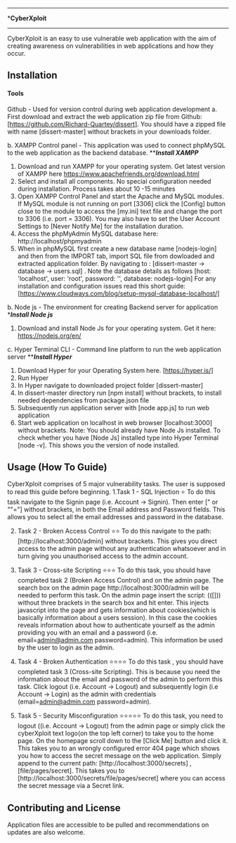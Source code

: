 ********************************************
*****************CyberXploit****************
********************************************


CyberXploit is an easy to use vulnerable web application with the aim of creating awareness
on vulnerabilities in web applications and how they occur.



## Installation
#### Tools ####
 Github - Used for version control during web application development
a. First download and extract the web application zip file from Github: [https://github.com/Richard-Quartey/dissert]. You should have a zipped file with name [dissert-master] without brackets in your downloads folder. 

b. XAMPP Control panel - This application was used to connect phpMySQL to the web application as the
backend database.
*********Install XAMPP*******
1. Download and run XAMPP for your operating system. Get latest version of XAMPP here https://www.apachefriends.org/download.html
2. Select and install all components. No special configuration needed during installation. Process takes about 10 -15 minutes
3. Open XAMPP Control Panel and start the Apache and MySQL modules. If MySQL module is not running on port [3306] click the [Config] button close to the module to access the [my.ini] text file and change the port to 3306 (i.e. port = 3306). You may also have to set the User Account Settings to [Never Notify Me] for the
installation duration.
4. Access the phpMyAdmin MySQL database here: http://localhost/phpmyadmin
5. When in phpMySQL first create a new database name [nodejs-login] and then from the IMPORT tab, import SQL file from dowloaded and extracted application folder. By navigating to : [dissert-master -> database -> users.sql] . Note the database details as follows [host: 'localhost', user: 'root', password: '', database: nodejs-login]
For any installation and configuration issues read this short guide: [https://www.cloudways.com/blog/setup-mysql-database-localhost/]



b.  Node js - The environment for creating Backend server for application
********Install Node js*******
1. Download and install Node Js for your operating system. Get it here: https://nodejs.org/en/


c. Hyper Terminal CLI - Command line platform to run the web application server
*********Install Hyper*******
1. Download Hyper for your Operating System here. [https://hyper.is/]
2. Run Hyper
3. In Hyper navigate to downloaded project folder [dissert-master]
4. In dissert-master directory run [npm install]  without brackets, to install needed dependencies from package.json file
5. Subsequently run application server with [node app.js] to run web application
6. Start web application on localhost in web browser [localhost:3000] without brackets.
Note: You should already have Node Js installed. To check whether you have [Node Js] installed type into Hyper Terminal [node -v]. This shows you the version of node installed.



## Usage (How To Guide)
CyberXploit comprises of 5 major vulnerability tasks. The user is supposed to read this guide before
beginning.
1.Task 1 - SQL Injection ⭐
To do this task navigate to the Signin page (i.e. Account -> Signin). Then enter
[" or ""="] without brackets, in both the Email address and Password fields. This allows you to select all the email addresses and password in the database.


2. Task 2 - Broken Access Control ⭐⭐
To do this navigate to the path: [http://localhost:3000/admin] without brackets. This gives you direct access to the admin page without any authentication whatsoever and in turn giving you unauthorised access to the admin account.


3. Task 3 - Cross-site Scripting ⭐⭐⭐
To do this task, you should have completed task 2 (Broken Access Control) and on the admin page. The search box on the admin page
http://localhost:3000/admin will be needed to perform this task. On the admin page insert the script:
(([<img src onerror="alert(document.cookies)">])) without three brackets in the search box and hit enter. This injects
javascript into the page and gets information about cookies(which is basically information about a users session).
 In this case the cookies reveals information about how to authenticate yourself as the admin providing you with
 an email and a password (i.e. email=admin@admin.com  password=admin). This information be used by the user
 to login as the admin.


4. Task 4 - Broken Authentication ⭐⭐⭐⭐
To do this task , you should have completed task 3 (Cross-site Scripting). This is because you need the information
about the email and password of the admin to perform this task. Click logout (i.e. Account -> Logout) and
subsequently login (i.e Account -> Login) as the admin with credentials (email=admin@admin.com  password=admin).

5. Task 5 - Security Misconfiguration ⭐⭐⭐⭐⭐
To do this task, you need to logout ((i.e. Account -> Logout) from the admin page or simply click the
cyberXploit text logo(on the top left corner) to take you to the home page. On the homepage scroll down to the [Click Me] button and click it.
This takes you to an wrongly configured error 404 page which shows you how to access the secret message on the web application.
Simply append to the current path: [http://localhost:3000/secrets] , [file/pages/secret]. This takes you to
[http://localhost:3000/secrets/file/pages/secret] where you can access the secret message via a Secret link.



## Contributing and License
Application files are accessible to be pulled and recommendations on updates are also welcome.
